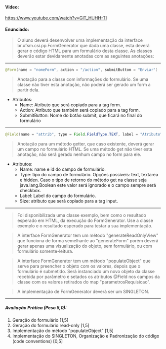 #### Video:
https://www.youtube.com/watch?v=GlT_HUHH-TI

#### Enunciado:

> O aluno deverá desenvolver uma implementação da interface br.ufsm.csi.pp.FormGenerator que dada uma classe, esta deverá gerar o código HTML para um formulário desta classe. As classes deverão estar devidamente anotadas com as seguintes anotações:
___
```java
@Form(name = "nomeForm", action = "/action", submitButton = "Enviar")
```
> Anotação para a classe com informações do formulário. Se uma classe não tiver esta anotação, não poderá ser gerado um form a partir dela.
- Atributos:
    - Name: Atributo que será copiado para a tag form.
    - Action: Atributo que também será copiado para a tag form.
    - SubmitButton: Nome do botão submit, que ficará no final do formulário
___
```java
@Field(name = "attrib", type = Field.FieldType.TEXT, label = "Atributo", size = 100)
```
> Anotação para um método getter, que caso existente, deverá gerar um campo no formulário HTML. Se uma método get não tiver esta anotação, não será gerado nenhum campo no form para ele.
- Atributos:
    - Name: name e id do campo de formulário.
    - Type: tipo do campo de formulário. Opções possíveis: text, textarea e hidden. Caso o tipo de retorno do método get na classe seja java.lang.Boolean este valor será ignorado e o campo sempre será checkbox.
    - Label: Label do campo do formulário.
    - Size: atributo que será copiado para a tag input.
___
> Foi disponibilizada uma classe exemplo, bem como o resultado esperado em HTML, da execução do FormGenerator. Use a classe exemplo e o resultado esperado para testar a sua implementação.

> A interface FormGenerator tem um método "generateReadOnlyView" que funciona de forma semelhante ao "generateForm" porém deverá gerar apenas uma visualização do objeto, sem formulário, ou com formulário somente-leitura.

> A interface FormGenerator tem um método "populateObject" que serve para preencher o objeto com os valores, depois que o formulário é submetido. Será instanciado um novo objeto da classe recebida por parâmetro e setados os atributos @Field nos campos da classe com os valores retirados do map "parametrosRequisicao".

> A implementação de FormGenerator deverá ser um SINGLETON.
___
##### Avaliação Prática (Peso 5,0):

1) Geração do formulário [1,5]
2) Geração do formulário read-only [1,5]
3) Implementação do método "populateObject" [1,5]
4) Implementação do SINGLETON, Organização e Padronização do código (code conventions) [0,5]